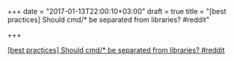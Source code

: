 +++
date = "2017-01-13T22:00:10+03:00"
draft = true
title = "[best practices] Should cmd/* be separated from libraries?  #reddit"

+++

<p><a href="https://t.co/kztQOYkK5i">[best practices] Should cmd/* be separated from libraries?  #reddit</a></p>
